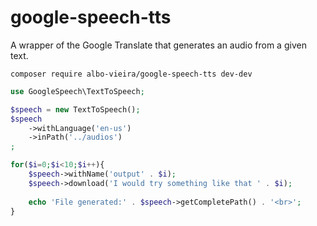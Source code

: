 # google-speech-tts

A wrapper of the Google Translate that generates an audio from a given text.

```
composer require albo-vieira/google-speech-tts dev-dev

```


```php
use GoogleSpeech\TextToSpeech;

$speech = new TextToSpeech();
$speech
    ->withLanguage('en-us')
    ->inPath('../audios')
;

for($i=0;$i<10;$i++){
    $speech->withName('output' . $i);
    $speech->download('I would try something like that ' . $i);
    
    echo 'File generated:' . $speech->getCompletePath() . '<br>';
}
```
